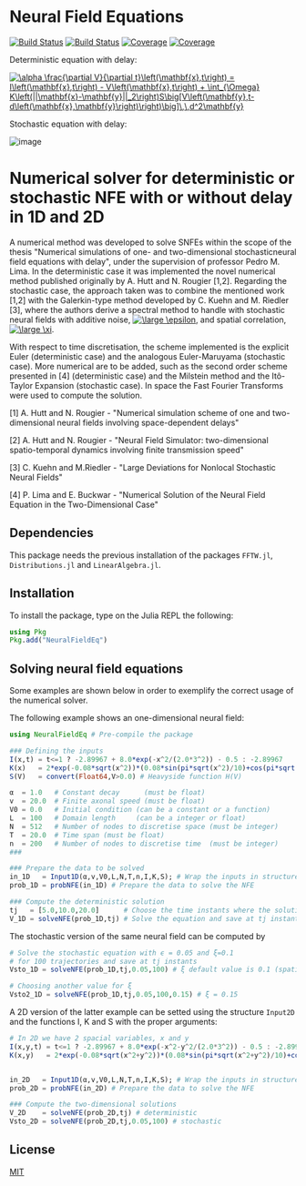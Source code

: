 # Neural Field Equations

[![Build Status](https://travis-ci.com/tiagoseq/NFE.jl.svg?branch=master)](https://travis-ci.com/tiagoseq/NFE.jl)
[![Build Status](https://ci.appveyor.com/api/projects/status/github/tiagoseq/NFE.jl?svg=true)](https://ci.appveyor.com/project/tiagoseq/NFE-jl)
[![Coverage](https://codecov.io/gh/tiagoseq/NFE.jl/branch/master/graph/badge.svg)](https://codecov.io/gh/tiagoseq/NFE.jl)
[![Coverage](https://coveralls.io/repos/github/tiagoseq/NFE.jl/badge.svg?branch=master)](https://coveralls.io/github/tiagoseq/NFE.jl?branch=master)

Deterministic equation with delay:

<a href="https://www.codecogs.com/eqnedit.php?latex=\alpha&space;\frac{\partial&space;V}{\partial&space;t}\left(\mathbf{x},t\right)&space;=&space;I\left(\mathbf{x},t\right)&space;-&space;V\left(\mathbf{x},t\right)&space;&plus;&space;\int_{\Omega}&space;K\left(||\mathbf{x}-\mathbf{y}||_2\right)S\big[V\left(\mathbf{y},t-d\left(\mathbf{x},\mathbf{y}\right)\right)\big]\,\,d^2\mathbf{y}" target="_blank"><img src="https://latex.codecogs.com/gif.latex?\alpha&space;\frac{\partial&space;V}{\partial&space;t}\left(\mathbf{x},t\right)&space;=&space;I\left(\mathbf{x},t\right)&space;-&space;V\left(\mathbf{x},t\right)&space;&plus;&space;\int_{\Omega}&space;K\left(||\mathbf{x}-\mathbf{y}||_2\right)S\big[V\left(\mathbf{y},t-d\left(\mathbf{x},\mathbf{y}\right)\right)\big]\,\,d^2\mathbf{y}" title="\alpha \frac{\partial V}{\partial t}\left(\mathbf{x},t\right) = I\left(\mathbf{x},t\right) - V\left(\mathbf{x},t\right) + \int_{\Omega} K\left(||\mathbf{x}-\mathbf{y}||_2\right)S\big[V\left(\mathbf{y},t-d\left(\mathbf{x},\mathbf{y}\right)\right)\big]\,\,d^2\mathbf{y}" /></a>

Stochastic equation with delay:

![image](https://user-images.githubusercontent.com/73851660/120825057-eb42a100-c550-11eb-9f91-c4b4401744a9.png)
# Numerical solver for deterministic or stochastic NFE with or without delay in 1D and 2D

A numerical method was developed to solve SNFEs within the scope of the thesis "Numerical simulations of one- and two-dimensional stochasticneural field equations with delay", under the supervision of professor Pedro M. Lima.
In the deterministic case it was implemented the novel numerical method published originally by A. Hutt and N. Rougier [1,2]. Regarding the stochastic case, the approach taken was to combine the mentioned work [1,2] with the Galerkin-type method developed by C. Kuehn and M. Riedler [3], where the authors derive a spectral method to handle with stochastic neural fields with additive noise, <a href="https://www.codecogs.com/eqnedit.php?latex=\inline&space;\large&space;\epsilon" target="_blank"><img src="https://latex.codecogs.com/gif.latex?\inline&space;\large&space;\epsilon" title="\large \epsilon" /></a>, and spatial correlation, <a href="https://www.codecogs.com/eqnedit.php?latex=\inline&space;\large&space;\xi" target="_blank"><img src="https://latex.codecogs.com/gif.latex?\inline&space;\large&space;\xi" title="\large \xi" /></a>.

With respect to time discretisation, the scheme implemented is the explicit Euler (deterministic case) and the analogous Euler-Maruyama (stochastic case). More numerical are to be added, such as the second order scheme presented in [4] (deterministic case) and the Milstein method and the Itô-Taylor Expansion (stochastic case). In space the Fast Fourier Transforms were used to compute the solution.

[1] A. Hutt and N. Rougier - "Numerical simulation scheme of one and two-dimensional neural fields involving space-dependent delays"

[2] A. Hutt and N. Rougier - "Neural Field Simulator: two-dimensional spatio-temporal dynamics involving finite transmission speed"

[3] C. Kuehn and M.Riedler - "Large Deviations for Nonlocal Stochastic Neural Fields"

[4] P. Lima and E. Buckwar - "Numerical Solution of the Neural Field Equation in the Two-Dimensional Case"

## Dependencies

This package needs the previous installation of the packages `FFTW.jl`, `Distributions.jl` and `LinearAlgebra.jl`.

## Installation

To install the package, type on the Julia REPL the following:
```julia
using Pkg
Pkg.add("NeuralFieldEq")
```

## Solving neural field equations

Some examples are shown below in order to exemplify the correct usage of the numerical solver.

The following example shows an one-dimensional neural field:
```julia
using NeuralFieldEq # Pre-compile the package

### Defining the inputs
I(x,t) = t<=1 ? -2.89967 + 8.0*exp(-x^2/(2.0*3^2)) - 0.5 : -2.89967              # External input
K(x)   = 2*exp(-0.08*sqrt(x^2))*(0.08*sin(pi*sqrt(x^2)/10)+cos(pi*sqrt(x^2)/10)) # Connectivity function
S(V)   = convert(Float64,V>0.0) # Heavyside function H(V)                        # Firing rate. Heavyside function H(V)

α  = 1.0   # Constant decay      (must be float)
v  = 20.0  # Finite axonal speed (must be float)
V0 = 0.0   # Initial condition (can be a constant or a function)
L  = 100   # Domain length     (can be a integer or float)
N  = 512   # Number of nodes to discretise space (must be integer)
T  = 20.0  # Time span (must be float)
n  = 200   # Number of nodes to discretise time  (must be integer)
###

### Prepare the data to be solved
in_1D   = Input1D(α,v,V0,L,N,T,n,I,K,S); # Wrap the inputs in structure Input1D
prob_1D = probNFE(in_1D) # Prepare the data to solve the NFE

### Compute the deterministic solution
tj   = [5.0,10.0,20.0]      # Choose the time instants where the solution is saved
V_1D = solveNFE(prob_1D,tj) # Solve the equation and save at tj instants
```

The stochastic version of the same neural field can be computed by 
```julia
# Solve the stochastic equation with ϵ = 0.05 and ξ=0.1
# for 100 trajectories and save at tj instants
Vsto_1D = solveNFE(prob_1D,tj,0.05,100) # ξ default value is 0.1 (spatial correlation)

# Choosing another value for ξ 
Vsto2_1D = solveNFE(prob_1D,tj,0.05,100,0.15) # ξ = 0.15
```

A 2D version of the latter example can be setted using the structure `Input2D` and the functions I, K and S with the proper arguments:
```julia
# In 2D we have 2 spacial variables, x and y
I(x,y,t) = t<=1 ? -2.89967 + 8.0*exp(-x^2-y^2/(2.0*3^2)) - 0.5 : -2.89967
K(x,y)   = 2*exp(-0.08*sqrt(x^2+y^2))*(0.08*sin(pi*sqrt(x^2+y^2)/10)+cos(pi*sqrt(x^2+y^2)/10))


in_2D   = Input1D(α,v,V0,L,N,T,n,I,K,S); # Wrap the inputs in structure Input2D
prob_2D = probNFE(in_2D) # Prepare the data to solve the NFE

### Compute the two-dimensional solutions
V_2D    = solveNFE(prob_2D,tj) # deterministic
Vsto_2D = solveNFE(prob_2D,tj,0.05,100) # stochastic
```
## License
[MIT](https://choosealicense.com/licenses/mit/)
